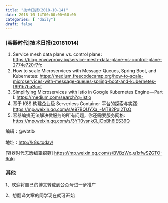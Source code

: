 ```yaml
--- 
title: "技术日报(2018-10-14)" 
date: 2018-10-14T00:00:00+08:00
categories: [ "daily"]
draft: false
---
```

### [容器时代]技术日报(20181014)

1. Service mesh data plane vs. control plane: <https://blog.envoyproxy.io/service-mesh-data-plane-vs-control-plane-2774e720f7fc>
2. How to scale Microservices with Message Queues, Spring Boot, and Kubernetes: <https://medium.freecodecamp.org/how-to-scale-microservices-with-message-queues-spring-boot-and-kubernetes-f691b7ba3acf>
3. Simplifying Microservices with Istio in Google Kubernetes Engine — Part I: <https://medium.com/search?q=istio>
4. 基于 K8S 构建企业级 Serverless Container 平台的探索与实践: <https://mp.weixin.qq.com/s/e97BQUYXa_-MT82Pql2TsQ> 
5. 容器编排无法解决微服务的所有问题，你还需要服务网格: <https://mp.weixin.qq.com/s/3YT0vsnkCLjObBh6IES39Q>

编辑：@wbtlb

地址：<http://k8s.today/>

[容器时代志愿编辑招募] <https://mp.weixin.qq.com/s/BVBzWx_u1xfwSZGTO-6qlg>

### 其他

1、欢迎将自己的博文转载到公众号进一步推广

2、想翻译文章的同学现在就可开始
